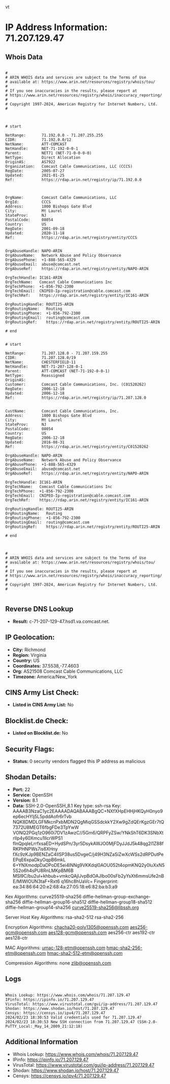 vt
# IP Address Information: 71.207.129.47

## Whois Data
```

#
# ARIN WHOIS data and services are subject to the Terms of Use
# available at: https://www.arin.net/resources/registry/whois/tou/
#
# If you see inaccuracies in the results, please report at
# https://www.arin.net/resources/registry/whois/inaccuracy_reporting/
#
# Copyright 1997-2024, American Registry for Internet Numbers, Ltd.
#



# start

NetRange:       71.192.0.0 - 71.207.255.255
CIDR:           71.192.0.0/12
NetName:        ATT-COMCAST
NetHandle:      NET-71-192-0-0-1
Parent:         NET71 (NET-71-0-0-0-0)
NetType:        Direct Allocation
OriginAS:       AS7922
Organization:   Comcast Cable Communications, LLC (CCCS)
RegDate:        2005-07-27
Updated:        2021-01-25
Ref:            https://rdap.arin.net/registry/ip/71.192.0.0



OrgName:        Comcast Cable Communications, LLC
OrgId:          CCCS
Address:        1800 Bishops Gate Blvd
City:           Mt Laurel
StateProv:      NJ
PostalCode:     08054
Country:        US
RegDate:        2001-09-18
Updated:        2020-11-18
Ref:            https://rdap.arin.net/registry/entity/CCCS


OrgAbuseHandle: NAPO-ARIN
OrgAbuseName:   Network Abuse and Policy Observance
OrgAbusePhone:  +1-888-565-4329 
OrgAbuseEmail:  abuse@comcast.net
OrgAbuseRef:    https://rdap.arin.net/registry/entity/NAPO-ARIN

OrgTechHandle: IC161-ARIN
OrgTechName:   Comcast Cable Communications Inc
OrgTechPhone:  +1-856-792-2300 
OrgTechEmail:  CNIPEO-Ip-registration@cable.comcast.com
OrgTechRef:    https://rdap.arin.net/registry/entity/IC161-ARIN

OrgRoutingHandle: ROUTI25-ARIN
OrgRoutingName:   Routing
OrgRoutingPhone:  +1-856-792-2300 
OrgRoutingEmail:  routing@comcast.com
OrgRoutingRef:    https://rdap.arin.net/registry/entity/ROUTI25-ARIN

# end


# start

NetRange:       71.207.128.0 - 71.207.159.255
CIDR:           71.207.128.0/19
NetName:        CHESTERFIELD-11
NetHandle:      NET-71-207-128-0-1
Parent:         ATT-COMCAST (NET-71-192-0-0-1)
NetType:        Reassigned
OriginAS:       
Customer:       Comcast Cable Communications, Inc. (C01520262)
RegDate:        2006-12-18
Updated:        2006-12-18
Ref:            https://rdap.arin.net/registry/ip/71.207.128.0


CustName:       Comcast Cable Communications, Inc.
Address:        1800 Bishops Gate Blvd
City:           Mt Laurel
StateProv:      NJ
PostalCode:     08054
Country:        US
RegDate:        2006-12-18
Updated:        2016-08-31
Ref:            https://rdap.arin.net/registry/entity/C01520262

OrgAbuseHandle: NAPO-ARIN
OrgAbuseName:   Network Abuse and Policy Observance
OrgAbusePhone:  +1-888-565-4329 
OrgAbuseEmail:  abuse@comcast.net
OrgAbuseRef:    https://rdap.arin.net/registry/entity/NAPO-ARIN

OrgTechHandle: IC161-ARIN
OrgTechName:   Comcast Cable Communications Inc
OrgTechPhone:  +1-856-792-2300 
OrgTechEmail:  CNIPEO-Ip-registration@cable.comcast.com
OrgTechRef:    https://rdap.arin.net/registry/entity/IC161-ARIN

OrgRoutingHandle: ROUTI25-ARIN
OrgRoutingName:   Routing
OrgRoutingPhone:  +1-856-792-2300 
OrgRoutingEmail:  routing@comcast.com
OrgRoutingRef:    https://rdap.arin.net/registry/entity/ROUTI25-ARIN

# end



#
# ARIN WHOIS data and services are subject to the Terms of Use
# available at: https://www.arin.net/resources/registry/whois/tou/
#
# If you see inaccuracies in the results, please report at
# https://www.arin.net/resources/registry/whois/inaccuracy_reporting/
#
# Copyright 1997-2024, American Registry for Internet Numbers, Ltd.
#


```
## Reverse DNS Lookup
- **Result:** c-71-207-129-47.hsd1.va.comcast.net.

## IP Geolocation:
- **City:** Richmond
- **Region:** Virginia
- **Country:** US
- **Coordinates:** 37.5538,-77.4603
- **Org:** AS21508 Comcast Cable Communications, LLC
- **Timezone:** America/New_York

## CINS Army List Check:
- **Listed in CINS Army List:** 
No

## Blocklist.de Check:
- **Listed on Blocklist.de:** 
No

## Security Flags:
- **Status:** 0 security vendors flagged this IP address as malicious

## Shodan Details:
- **Port:** 22
- **Service:** OpenSSH
- **Version:** 8.1
- **Data:** SSH-2.0-OpenSSH_8.1
Key type: ssh-rsa
Key: AAAAB3NzaC1yc2EAAAADAQABAAABgQC+NXfXHpEHHjHKQyH0nyo9ep6ecHYlj5L5pddAofr6rTvb
NQK8DMDLGFMkcnPxbMDN2QgMiqGSSdckkY2Xw9gZdQErKgzGEr7tQ7372U8MEGT6fbgFDe3TpYwW
VONQ2PGq1zO960i7DV1zAwzC//5Gm6/QRPFyZSw/YNkShT6DK3SNbXtrIlp4y60Xmcu1lIcrWPS1
fInQpqIeLrrfxsaED+HydSPn/3yr5DsykAWJO0MjFDyJJdJ5k48qg2l1Z88fRKPHNPWs7is6XHny
fXc9zKJp9BENZaC4IlSP38us5DvgeC/j49H3NZaSiZwXcWSs2dRPDutPeEPqE6xpaDkyOqpB6mkL
6+YNXmodpDaDPoDE5ei4lNNg9VKKdql0AOU052t4opmKNQ2y0luXxN55S2o6h4sPU8RnLMKpBM6B
MSl9C/bu2ul+khbub+vmkcQAjlJvpBdOAJlbo00sFb2yYsXt6mmsUfe2nBE/MIWIOUN3taF+Rxt6
q16hc8hUaVc=
Fingerprint: ea:34:86:64:20:e2:68:4a:27:05:18:e6:82:ba:b3:a9

Kex Algorithms:
	curve25519-sha256
	diffie-hellman-group-exchange-sha256
	diffie-hellman-group16-sha512
	diffie-hellman-group18-sha512
	diffie-hellman-group14-sha256
	curve25519-sha256@libssh.org

Server Host Key Algorithms:
	rsa-sha2-512
	rsa-sha2-256

Encryption Algorithms:
	chacha20-poly1305@openssh.com
	aes256-gcm@openssh.com
	aes128-gcm@openssh.com
	aes256-ctr
	aes192-ctr
	aes128-ctr

MAC Algorithms:
	umac-128-etm@openssh.com
	hmac-sha2-256-etm@openssh.com
	hmac-sha2-512-etm@openssh.com

Compression Algorithms:
	none
	zlib@openssh.com


## Logs
```

Whois Lookup: https://www.whois.com/whois/71.207.129.47
IPinfo: https://ipinfo.io/71.207.129.47
VirusTotal: https://www.virustotal.com/gui/ip-address/71.207.129.47
Shodan: https://www.shodan.io/host/71.207.129.47
Censys: https://censys.io/ipv4/71.207.129.47
2024/02/23 18:30:53 Valid credentials used for 71.207.129.47
2024/02/23 18:30:53 New SSH connection from 71.207.129.47 (SSH-2.0-PuTTY_Local:_May_14_2009_21:12:18)

```
## Additional Information
- Whois Lookup: https://www.whois.com/whois/71.207.129.47
- IPinfo: https://ipinfo.io/71.207.129.47
- VirusTotal: https://www.virustotal.com/gui/ip-address/71.207.129.47
- Shodan: https://www.shodan.io/host/71.207.129.47
- Censys: https://censys.io/ipv4/71.207.129.47

